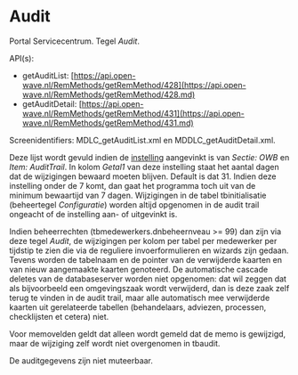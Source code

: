 # Audit

Portal Servicecentrum. Tegel *Audit*.

API(s):

* getAuditList: [https://api.open-wave.nl/RemMethods/getRemMethod/428](https://api.open-wave.nl/RemMethods/getRemMethod/428.md)
* getAuditDetail: [https://api.open-wave.nl/RemMethods/getRemMethod/431](https://api.open-wave.nl/RemMethods/getRemMethod/431.md)

Screenidentifiers: MDLC_getAuditList.xml en MDDLC_getAuditDetail.xml.

Deze lijst wordt gevuld indien de [instelling](/docs/instellen_inrichten.md) aangevinkt is van *Sectie: OWB* en *Item: AuditTrail*. In kolom *Getal1* van deze instelling staat het aantal dagen dat de wijzigingen bewaard moeten blijven. Default is dat 31. Indien deze instelling onder de 7 komt, dan gaat het programma toch uit van de minimum bewaartijd van 7 dagen.
Wijzigingen in de tabel tbinitialisatie (beheertegel *Configuratie*) worden altijd opgenomen in de audit trail ongeacht of de instelling aan- of uitgevinkt is.

Indien beheerrechten (tbmedewerkers.dnbeheernveau >= 99) dan zijn via deze tegel *Audit*, de wijzigingen per kolom per tabel per medewerker per tijdstip te zien die via de reguliere invoerformulieren en wizards zijn gedaan. Tevens worden de tabelnaam en de pointer van de verwijderde kaarten en van nieuw aangemaakte kaarten genoteerd. De automatische cascade deletes van de databaseserver worden niet opgenomen: dat wil zeggen dat als bijvoorbeeld een omgevingszaak wordt verwijderd, dan is deze zaak zelf terug te vinden in de audit trail, maar alle automatisch mee verwijderde kaarten uit gerelateerde tabellen (behandelaars, adviezen, processen, checklijsten et cetera) niet.

Voor memovelden geldt dat alleen wordt gemeld dat de memo is gewijzigd, maar de wijziging zelf wordt niet overgenomen in tbaudit.

De auditgegevens zijn niet muteerbaar.
